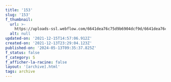 ```yaml
---
title: '153'
slug: '153'
f_thumbnail:
  url: >-
    https://uploads-ssl.webflow.com/6641dea76c75d9b6904dcf9d/6641dea76c75d9b6904dd27e_153.jpg
  alt: null
updated-on: '2021-12-15T14:57:06.912Z'
created-on: '2021-12-13T23:29:04.123Z'
published-on: '2024-05-13T09:35:37.825Z'
f_status: false
f_category: S
f_afficher-la-racine: false
layout: '[archive].html'
tags: archive
---
```



